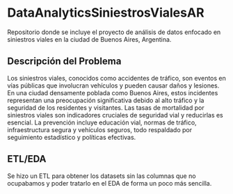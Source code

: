 # DataAnalyticsSiniestrosVialesAR
Repositorio donde se incluye el proyecto de análisis de datos enfocado en siniestros viales en la ciudad de Buenos Aires, Argentina.
## Descripción del Problema
Los siniestros viales, conocidos como accidentes de tráfico, son eventos en vías públicas que involucran vehículos y pueden causar daños y lesiones. En una ciudad densamente poblada como Buenos Aires, estos incidentes representan una preocupación significativa debido al alto tráfico y la seguridad de los residentes y visitantes. Las tasas de mortalidad por siniestros viales son indicadores cruciales de seguridad vial y reducirlas es esencial. La prevención incluye educación vial, normas de tráfico, infraestructura segura y vehículos seguros, todo respaldado por seguimiento estadístico y políticas efectivas.
## ETL/EDA
Se hizo un ETL para obtener los datasets sin las columnas que no ocupabamos y poder tratarlo en el EDA de forma un poco más sencilla. <br>
